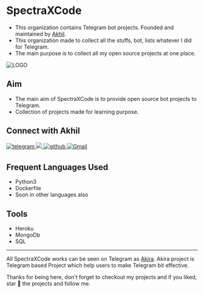 # SpectraXCode

- This organization contains Telegram bot projects. Founded and maintained by [Akhil](https://github.com/AKH1LS).
- This organization made to collect all the stuffs, bot, lists whatever I did for Telegram.
- The main purpose is to collect all my open source projects at one place.

![LOGO](https://te.legra.ph/file/d8ab193e83008f167e521.jpg)

## Aim

- The main aim of SpectraXCode is to provide open source bot projects to Telegram.
- Collection of projects made for learning purpose.

## Connect with Akhil

<p align="left">
    <a href="https://telegram.dog/AKH1LS" target="_blank">
    <img src=https://img.shields.io/badge/telegram-%2300acee.svg?&style=for-the-badge&logo=telegram&logoColor=white alt=telegram style="margin-bottom: 5px;" />
    </a>
    <a href="https://www.twitter.com/iizakhil/">
    <img src="https://img.shields.io/badge/twitter-%2300acee?style=for-the-badge&logo=twitter&logoColor=white">
    </a>
    <a href="https://github.com/AKH1LS" target="_blank">
    <img src=https://img.shields.io/badge/github-%2324292e.svg?&style=for-the-badge&logo=github&logoColor=white alt=github style="margin-bottom: 5px;" />
    </a>
    <a href="mailto: iamakhil27@.protonmail.ch">
    <img alt="Gmail" src="https://img.shields.io/badge/Gmail-D14836?style=for-the-badge&logo=gmail&logoColor=white" />
    </a>
</p>

## Frequent Languages Used

- Python3
- Dockerfile
- Soon in other languages also

## Tools

- Heroku
- MongoDb
- SQL

-------

All SpectraXCode works can be seen on Telegram as [Akira](https://telegram.dog/Akira_News). Akira project is Telegram
based Project which help users to make Telegram bit effective. 

Thanks for being here, don't forget to checkout my projects and if you liked, star 🌟 the projects and follow me.
